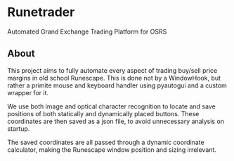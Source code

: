 # Runetrader

Automated Grand Exchange Trading Platform for OSRS

## About

This project aims to fully automate every aspect of trading buy/sell price margins in old school Runescape. This is done not by a WindowHook, but rather a primite mouse and keyboard handler using pyautogui and a custom wrapper for it.

We use both image and optical character recognition to locate and save positions of both statically and dynamically placed buttons. These coordinates are then saved as a json file, to avoid unnecessary analysis on startup. 

The saved coordinates are all passed through a dynamic coordinate calculator, making the Runescape window position and sizing irrelevant.

